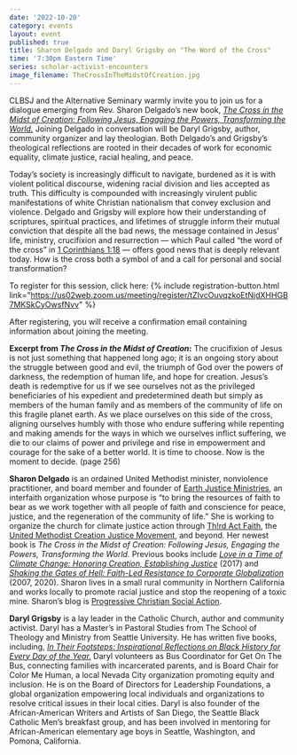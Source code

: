 ```yaml
---
date: '2022-10-20'
category: events
layout: event
published: true
title: Sharon Delgado and Daryl Grigsby on "The Word of the Cross"
time: '7:30pm Eastern Time'
series: scholar-activist-encounters
image_filename: TheCrossInTheMidstOfCreation.jpg
---
```

CLBSJ and the Alternative Seminary warmly invite you to join us for a dialogue emerging from Rev. Sharon Delgado’s new book, [_The Cross in the Midst of Creation: Following Jesus, Engaging the Powers, Transforming the World._](https://www.fortresspress.com/store/product/9781506471693/The-Cross-in-the-Midst-of-Creation) Joining Delgado in conversation will be Daryl Grigsby, author, community organizer and lay theologian. Both Delgado’s and Grigsby’s theological reflections are rooted in their decades of work for economic equality, climate justice, racial healing, and peace. 

Today’s society is increasingly difficult to navigate, burdened as it is with violent political discourse, widening racial division and lies accepted as truth. This difficulty is compounded with increasingly virulent public manifestations of white Christian nationalism that convey exclusion and violence. Delgado and Grigsby will explore how their understanding of scriptures, spiritual practices, and lifetimes of struggle inform their mutual conviction that despite all the bad news, the message contained in Jesus’ life, ministry, crucifixion and resurrection — which Paul called “the word of the cross” in [1 Corinthians 1:18](https://biblehub.com/1_corinthians/1-18.htm) — offers good news that is deeply relevant today. How is the cross both a symbol of and a call for personal and social transformation?

To register for this session, click here: {% include registration-button.html link="https://us02web.zoom.us/meeting/register/tZIvcOuvqzkoEtNjdXHHGB7MKSkCyOwsfNvv" %}

After registering, you will receive a confirmation email containing information about joining the meeting.

**Excerpt from _The Cross in the Midst of Creation_:**
The crucifixion of Jesus is not just something that happened long ago; it is an ongoing story about the struggle between good and evil, the triumph of God over the powers of darkness, the redemption of human life, and hope for creation. Jesus’s death is redemptive for us if we see ourselves not as the privileged beneficiaries of his expedient and predetermined death but simply as members of the human family and as members of the community of life on this fragile planet earth. As we place ourselves on this side of the cross, aligning ourselves humbly with those who endure suffering while repenting and making amends for the ways in which we ourselves inflict suffering, we die to our claims of power and privilege and rise in empowerment and courage for the sake of a better world. It is time to choose. Now is the moment to decide. (page 256)

**Sharon Delgado** is an ordained United Methodist minister, nonviolence practitioner, and board member and founder of [Earth Justice Ministries](https://earth-justice.org/), an interfaith organization whose purpose is “to bring the resources of faith to bear as we work together with all people of faith and conscience for peace, justice, and the regeneration of the community of life.” She is working to organize the church for climate justice action through [Th!rd Act Faith](https://thirdact.org/faith/), the [United Methodist Creation Justice Movement](https://umcreationjustice.org/song-of-the-earth-movement/), and beyond. Her newest book is _The Cross in the Midst of Creation: Following Jesus, Engaging the Powers, Transforming the World._ Previous books include [_Love in a Time of Climate Change:  Honoring Creation, Establishing Justice_](https://sharondelgado.org/love-in-a-time-of-climate-change/) (2017) and [_Shaking the Gates of Hell:  Faith-Led Resistance to Corporate Globalization_](https://sharondelgado.org/shaking-the-gates-of-hell/) (2007, 2020). Sharon lives in a small rural community in Northern California and works locally to promote racial justice and stop the reopening of a toxic mine. Sharon’s blog is [Progressive Christian Social Action](https://sharondelgado.org/).

**Daryl Grigsby** is a lay leader in the Catholic Church, author and community activist. Daryl has a Master’s in Pastoral Studies from The School of Theology and Ministry from Seattle University. He has written five books, including, [_In Their Footsteps: Inspirational Reflections on Black History for Every Day of the Year._](https://www.amazon.com/Their-Footsteps-Inspirational-Reflections-History/dp/0879463368) Daryl volunteers as Bus Coordinator for Get On The Bus, connecting families with incarcerated parents, and is Board Chair for Color Me Human, a local Nevada City organization promoting equity and inclusion. He is on the Board of Directors for Leadership Foundations, a global organization empowering local individuals and organizations to resolve critical issues in their local cities. Daryl is also founder of the African-American Writers and Artists of San Diego, the Seattle Black Catholic Men’s breakfast group, and has been involved in mentoring for African-American elementary age boys in Seattle, Washington, and Pomona, California.